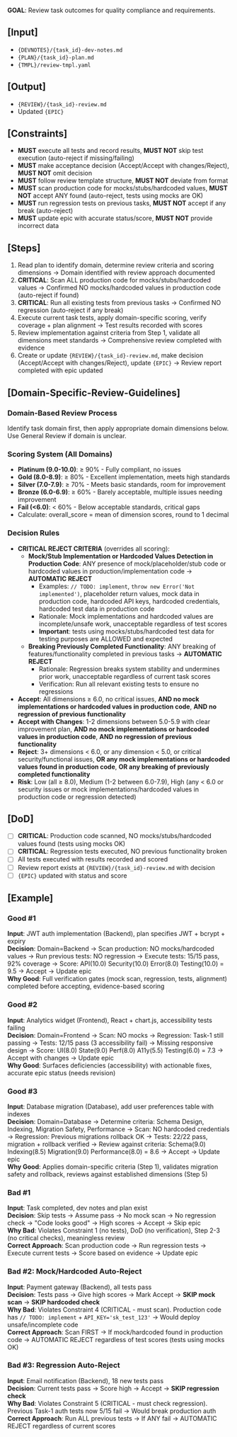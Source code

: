 **GOAL**: Review task outcomes for quality compliance and requirements.

## [Input]
- `{DEVNOTES}/{task_id}-dev-notes.md`
- `{PLAN}/{task_id}-plan.md`
- `{TMPL}/review-tmpl.yaml`

## [Output]
- `{REVIEW}/{task_id}-review.md`
- Updated `{EPIC}`

## [Constraints]
- **MUST** execute all tests and record results, **MUST NOT** skip test execution (auto-reject if missing/failing)
- **MUST** make acceptance decision (Accept/Accept with changes/Reject), **MUST NOT** omit decision
- **MUST** follow review template structure, **MUST NOT** deviate from format
- **MUST** scan production code for mocks/stubs/hardcoded values, **MUST NOT** accept ANY found (auto-reject, tests using mocks are OK)
- **MUST** run regression tests on previous tasks, **MUST NOT** accept if any break (auto-reject)
- **MUST** update epic with accurate status/score, **MUST NOT** provide incorrect data

## [Steps]
1. Read plan to identify domain, determine review criteria and scoring dimensions → Domain identified with review approach documented
2. **CRITICAL**: Scan ALL production code for mocks/stubs/hardcoded values → Confirmed NO mocks/hardcoded values in production code (auto-reject if found)
3. **CRITICAL**: Run all existing tests from previous tasks → Confirmed NO regression (auto-reject if any break)
4. Execute current task tests, apply domain-specific scoring, verify coverage + plan alignment → Test results recorded with scores
5. Review implementation against criteria from Step 1, validate all dimensions meet standards → Comprehensive review completed with evidence
6. Create or update `{REVIEW}/{task_id}-review.md`, make decision (Accept/Accept with changes/Reject), update `{EPIC}` → Review report completed with epic updated

## [Domain-Specific-Review-Guidelines]
  
  ### **Domain-Based Review Process**
  Identify task domain first, then apply appropriate domain dimensions below. Use General Review if domain is unclear.

  ### **Scoring System (All Domains)**
  - **Platinum (9.0-10.0)**: ≥ 90% - Fully compliant, no issues
  - **Gold (8.0-8.9)**: ≥ 80% - Excellent implementation, meets high standards
  - **Silver (7.0-7.9)**: ≥ 70% - Meets basic standards, room for improvement
  - **Bronze (6.0-6.9)**: ≥ 60% - Barely acceptable, multiple issues needing improvement
  - **Fail (<6.0)**: < 60% - Below acceptable standards, critical gaps
  - Calculate: overall_score = mean of dimension scores, round to 1 decimal

  ### **Decision Rules**
  - **CRITICAL REJECT CRITERIA** (overrides all scoring):
    - **Mock/Stub Implementation or Hardcoded Values Detection in Production Code**: ANY presence of mock/placeholder/stub code or hardcoded values in production/implementation code → **AUTOMATIC REJECT**
      - Examples: `// TODO: implement`, `throw new Error('Not implemented')`, placeholder return values, mock data in production code, hardcoded API keys, hardcoded credentials, hardcoded test data in production code
      - Rationale: Mock implementations and hardcoded values are incomplete/unsafe work, unacceptable regardless of test scores
      - **Important**: tests using mocks/stubs/hardcoded test data for testing purposes are ALLOWED and expected
    - **Breaking Previously Completed Functionality**: ANY breaking of features/functionality completed in previous tasks → **AUTOMATIC REJECT**
      - Rationale: Regression breaks system stability and undermines prior work, unacceptable regardless of current task scores
      - Verification: Run all relevant existing tests to ensure no regressions
  - **Accept**: All dimensions ≥ 6.0, no critical issues, **AND no mock implementations or hardcoded values in production code**, **AND no regression of previous functionality**
  - **Accept with Changes**: 1-2 dimensions between 5.0-5.9 with clear improvement plan, **AND no mock implementations or hardcoded values in production code**, **AND no regression of previous functionality**
  - **Reject**: 3+ dimensions < 6.0, or any dimension < 5.0, or critical security/functional issues, **OR any mock implementations or hardcoded values found in production code**, **OR any breaking of previously completed functionality**
  - **Risk**: Low (all ≥ 8.0), Medium (1-2 between 6.0-7.9), High (any < 6.0 or security issues or mock implementations/hardcoded values in production code or regression detected)

## [DoD]
- [ ] **CRITICAL**: Production code scanned, NO mocks/stubs/hardcoded values found (tests using mocks OK)
- [ ] **CRITICAL**: Regression tests executed, NO previous functionality broken
- [ ] All tests executed with results recorded and scored
- [ ] Review report exists at `{REVIEW}/{task_id}-review.md` with decision
- [ ] `{EPIC}` updated with status and score

## [Example]

### Good #1
**Input**: JWT auth implementation (Backend), plan specifies JWT + bcrypt + expiry  
**Decision**: Domain=Backend → Scan production: NO mocks/hardcoded values → Run previous tests: NO regression → Execute tests: 15/15 pass, 92% coverage → Score: API(10.0) Security(10.0) Error(8.0) Testing(10.0) = 9.5 → Accept → Update epic  
**Why Good**: Full verification gates (mock scan, regression, tests, alignment) completed before accepting, evidence-based scoring

### Good #2
**Input**: Analytics widget (Frontend), React + chart.js, accessibility tests failing  
**Decision**: Domain=Frontend → Scan: NO mocks → Regression: Task-1 still passing → Tests: 12/15 pass (3 accessibility fail) → Missing responsive design → Score: UI(8.0) State(9.0) Perf(8.0) A11y(5.5) Testing(6.0) = 7.3 → Accept with changes → Update epic  
**Why Good**: Surfaces deficiencies (accessibility) with actionable fixes, accurate epic status (needs revision)

### Good #3
**Input**: Database migration (Database), add user preferences table with indexes  
**Decision**: Domain=Database → Determine criteria: Schema Design, Indexing, Migration Safety, Performance → Scan: NO hardcoded credentials → Regression: Previous migrations rollback OK → Tests: 22/22 pass, migration + rollback verified → Review against criteria: Schema(9.0) Indexing(8.5) Migration(9.0) Performance(8.0) = 8.6 → Accept → Update epic  
**Why Good**: Applies domain-specific criteria (Step 1), validates migration safety and rollback, reviews against established dimensions (Step 5)

### Bad #1
**Input**: Task completed, dev notes and plan exist  
**Decision**: Skip tests → Assume pass → No mock scan → No regression check → "Code looks good" → High scores → Accept → Skip epic  
**Why Bad**: Violates Constraint 1 (no tests), DoD (no verification), Step 2-3 (no critical checks), meaningless review  
**Correct Approach**: Scan production code → Run regression tests → Execute current tests → Score based on evidence → Update epic

### Bad #2: Mock/Hardcoded Auto-Reject
**Input**: Payment gateway (Backend), all tests pass  
**Decision**: Tests pass → Give high scores → Mark Accept → **SKIP mock scan** → **SKIP hardcoded check**  
**Why Bad**: Violates Constraint 4 (CRITICAL - must scan). Production code has `// TODO: implement` + `API_KEY='sk_test_123'` → Would deploy unsafe/incomplete code  
**Correct Approach**: Scan FIRST → If mock/hardcoded found in production code → AUTOMATIC REJECT regardless of test scores (tests using mocks OK)

### Bad #3: Regression Auto-Reject
**Input**: Email notification (Backend), 18 new tests pass  
**Decision**: Current tests pass → Score high → Accept → **SKIP regression check**  
**Why Bad**: Violates Constraint 5 (CRITICAL - must check regression). Previous Task-1 auth tests now 5/15 fail → Would break production auth  
**Correct Approach**: Run ALL previous tests → If ANY fail → AUTOMATIC REJECT regardless of current scores
